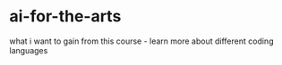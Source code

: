 # ai-for-the-arts
what i want to gain from this course - learn more about different coding languages
